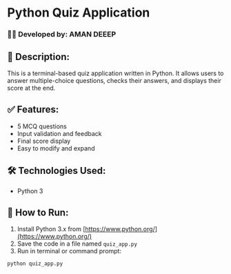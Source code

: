 # Python Quiz Application

### 👨‍💻 Developed by: AMAN DEEEP

## 📌 Description:
This is a terminal-based quiz application written in Python. It allows users to answer multiple-choice questions, checks their answers, and displays their score at the end.

## ✅ Features:
- 5 MCQ questions
- Input validation and feedback
- Final score display
- Easy to modify and expand

## 🛠️ Technologies Used:
- Python 3

## 🚀 How to Run:

1. Install Python 3.x from [https://www.python.org/](https://www.python.org/)
2. Save the code in a file named `quiz_app.py`
3. Run in terminal or command prompt:
```bash
python quiz_app.py
